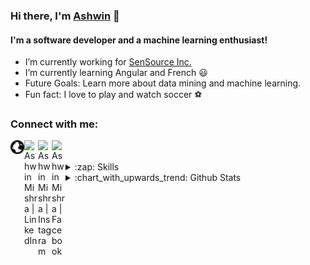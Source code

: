 ### Hi there, I'm [Ashwin](https://ashwin9999.github.io/) 👋

#### I'm a software developer and a machine learning enthusiast!

- I’m currently working for [SenSource Inc.][work]
- I’m currently learning Angular and French 😃
- Future Goals: Learn more about data mining and machine learning.
- Fun fact: I love to play and watch soccer ⚽️

### Connect with me:

[<img align="left" alt="Ashwin Mishra" width="22px" src="https://raw.githubusercontent.com/iconic/open-iconic/master/svg/globe.svg" />][website]
[<img align="left" alt="Ashwin Mishra | LinkedIn" width="22px" src="https://cdn.jsdelivr.net/npm/simple-icons@v3/icons/linkedin.svg" />][linkedin]
[<img align="left" alt="Ashwin Mishra | Instagram" width="22px" src="https://cdn.jsdelivr.net/npm/simple-icons@v3/icons/instagram.svg" />][instagram]
[<img align="left" alt="Ashwin Mishra | Facebook" width="22px" src="https://cdn.jsdelivr.net/npm/simple-icons@v3/icons/facebook.svg" />][facebook]

<br />

<br>

<details>
  <summary>:zap: Skills </summary>
  
  #### Languages

  <p align="left">
  <img src="https://devicons.github.io/devicon/devicon.git/icons/python/python-original.svg" alt="python" width="40" height="40"/>
  <img src="https://devicons.github.io/devicon/devicon.git/icons/javascript/javascript-original.svg" alt="javascript" width="40" height="40"/> 
  <img src="https://devicons.github.io/devicon/devicon.git/icons/typescript/typescript-original.svg" alt="typescript" width="40" height="40"/>
  <img src="https://devicons.github.io/devicon/devicon.git/icons/java/java-original.svg" alt="java" width="40" height="40"/>
  <img src="https://devicons.github.io/devicon/devicon.git/icons/cplusplus/cplusplus-original.svg" alt="cplusplus" width="40" height="40"/>
  <img src="https://devicons.github.io/devicon/devicon.git/icons/rust/rust-plain.svg" alt="rust" width="40" height="40"/>
  </p>

  #### Storage

  <p align="left">
  <img src="https://devicons.github.io/devicon/devicon.git/icons/postgresql/postgresql-plain.svg" alt="postgres" width="40" height="40"/> 
  <img src="https://devicons.github.io/devicon/devicon.git/icons/mongodb/mongodb-plain-wordmark.svg" alt="mongodb" width="40" height="40"/>
  <img src="https://devicons.github.io/devicon/devicon.git/icons/redis/redis-plain-wordmark.svg" alt="redis" width="40" height="40"/>
  </p>

  #### Frameworks/Libraries

  <p align="left">
  <img src="https://devicons.github.io/devicon/devicon.git/icons/angularjs/angularjs-original.svg" alt="angularjs" width="40" height="40"/> 
  <img src="https://devicon.dev/devicon.git/icons/nodejs/nodejs-original-wordmark.svg" alt="nodejs" width="40" height="40"/>
  <img src="https://devicons.github.io/devicon/devicon.git/icons/ionic/ionic-original.svg" alt="ionic" width="40" height="40"/>
  <img src="https://www.vectorlogo.zone/logos/npmjs/npmjs-ar21.svg" alt="npm" width="60" height="40"/>
  <img src="https://www.vectorlogo.zone/logos/mochajs/mochajs-icon.svg" alt="mochajs" width="40" height="40"/>
  </p>

  <p align="left">
  <img src="https://www.vectorlogo.zone/logos/tensorflow/tensorflow-ar21.svg" alt="tensorflow" width="100" height="50"/>
  <img src="https://upload.wikimedia.org/wikipedia/commons/0/05/Scikit_learn_logo_small.svg" alt="scikitlearn" width="60" height="40"/>
  <img src="https://www.vectorlogo.zone/logos/jupyter/jupyter-ar21.svg" alt="jupyter" width="90" height="40"/>
  <img src="https://upload.wikimedia.org/wikipedia/commons/e/ea/Conda_logo.svg" alt="conda" width="60" height="40"/>
  <img src="https://www.vectorlogo.zone/logos/numpy/numpy-ar21.svg" alt="numpy" width="80" height="40"/>
  <img src="https://upload.wikimedia.org/wikipedia/commons/e/ed/Pandas_logo.svg" alt="pandas" width="60" height="40"/>
  <img src="https://matplotlib.org/_static/logo2_compressed.svg" alt="matplotlib" width="60" height="40"/>
  </p>

  <p align="left">
  <img src="https://www.vectorlogo.zone/logos/git-scm/git-scm-icon.svg" alt="git" width="40" height="40"/> 
  <img src="https://www.vectorlogo.zone/logos/circleci/circleci-icon.svg" alt="circleci" width="40" height="40"/> 
  <img src="https://devicons.github.io/devicon/devicon.git/icons/docker/docker-original-wordmark.svg" alt="docker" width="40" height="40"/> 
  <img src="https://www.vectorlogo.zone/logos/kubernetes/kubernetes-icon.svg" alt="kubernetes" width="40" height="40"/>
  <img src="https://www.vectorlogo.zone/logos/terraformio/terraformio-ar21.svg" alt="terraform" width="90" height="40"/> 
  </p><p>&nbsp;
</details>


<details>
  <summary>:chart_with_upwards_trend: Github Stats</summary>

  <img align="left" alt="Ashwin's Github Stats" src="https://github-readme-stats.vercel.app/api?username=ashwin9999&show_icons=true&hide_border=true&include_all_commits=true&count_private=true&hide_issues=true&hide=contribs,stars&hide_rank=true" />
  
</details>

[website]: https://ashwin9999.github.io/
[work]: https://www.sensourceinc.com/
[instagram]: https://www.instagram.com/__ashwinmishra__/
[facebook]: https://www.facebook.com/ashwin.mishra99/
[linkedin]: https://www.linkedin.com/in/ashwin-mishra/
